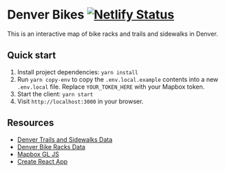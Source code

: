 # Denver Bikes [![Netlify Status](https://api.netlify.com/api/v1/badges/3714c0a4-54cd-4324-ae9d-b28cb7d3ac15/deploy-status)](https://app.netlify.com/sites/denver-bikes/deploys)

This is an interactive map of bike racks and trails and sidewalks in Denver.

## Quick start

1. Install project dependencies: `yarn install`
1. Run `yarn copy-env` to copy the `.env.local.example` contents into a new `.env.local` file. Replace `YOUR_TOKEN_HERE` with your Mapbox token.
1. Start the client: `yarn start`
1. Visit `http://localhost:3000` in your browser.

## Resources

- [Denver Trails and Sidewalks Data](https://www.denvergov.org/opendata/dataset/city-and-county-of-denver-trails-and-sidewalks)
- [Denver Bike Racks Data](https://www.denvergov.org/opendata/dataset/city-and-county-of-denver-bike-racks)
- [Mapbox GL JS](https://docs.mapbox.com/mapbox-gl-js/)
- [Create React App](https://github.com/facebook/create-react-app)
